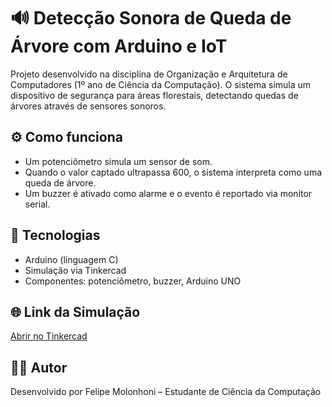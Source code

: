 # 🔊 Detecção Sonora de Queda de Árvore com Arduino e IoT

Projeto desenvolvido na disciplina de Organização e Arquitetura de Computadores (1º ano de Ciência da Computação). O sistema simula um dispositivo de segurança para áreas florestais, detectando quedas de árvores através de sensores sonoros.

## ⚙️ Como funciona
- Um potenciômetro simula um sensor de som.
- Quando o valor captado ultrapassa 600, o sistema interpreta como uma queda de árvore.
- Um buzzer é ativado como alarme e o evento é reportado via monitor serial.

## 📐 Tecnologias
- Arduino (linguagem C)
- Simulação via Tinkercad
- Componentes: potenciômetro, buzzer, Arduino UNO

## 🌐 Link da Simulação
[Abrir no Tinkercad](https://www.tinkercad.com/things/k1rWirPfTMs-gs01-seguranca-preventiva-em-areas-florestais)

## 🧑‍💻 Autor
Desenvolvido por Felipe Molonhoni – Estudante de Ciência da Computação
